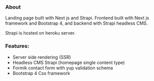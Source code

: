 ### About

Landing page built with Next js and Strapi. Frontend built with Next js framework and Bootstrap 4,
and backend with Strapi headless CMS.

Strapi is hosted on heroku server.

### Features:

- Server side rendering (SSR)
- Headless CMS Strapi (homepage single content type)
- Formik contact form with yup validation schema
- Bootstrap 4 Css framework
